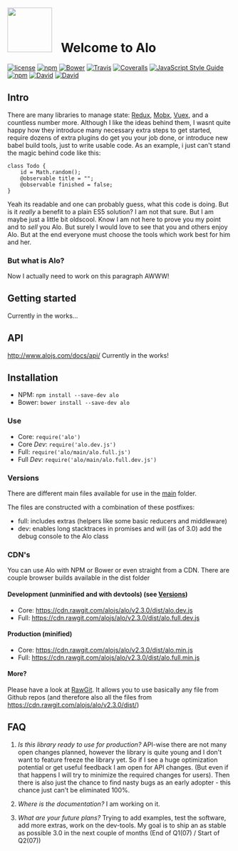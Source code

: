 <h1>
  <img width="100px" src="https://cdn.rawgit.com/alojs/alo/e512ce4ef2fca64120d74942519b4a9cea8959de/logo/logo.png" /> 
  &nbsp; Welcome to Alo
</h1>

[![license](https://img.shields.io/github/license/alojs/alo.svg)](https://github.com/alojs/alo/blob/master/LICENSE)
[![npm](https://img.shields.io/npm/v/alo.svg)](https://www.npmjs.com/package/alo)
[![Bower](https://img.shields.io/bower/v/alo.svg)](https://bower.io/search/?q=alo)
[![Travis](https://img.shields.io/travis/alojs/alo.svg)](https://travis-ci.org/alojs/alo)
[![Coveralls](https://img.shields.io/coveralls/alojs/alo.svg)](https://coveralls.io/github/alojs/alo)
[![JavaScript Style Guide](https://img.shields.io/badge/code%20style-standard-brightgreen.svg)](http://standardjs.com/)
[![npm](https://img.shields.io/npm/dm/alo.svg)](https://www.npmjs.com/package/alo)
[![David](https://img.shields.io/david/alojs/alo.svg)](https://github.com/alojs/alo)
[![David](https://img.shields.io/david/dev/alojs/alo.svg)](https://github.com/alojs/alo)

## Intro
There are many libraries to manage state: [Redux](https://github.com/reactjs/redux), [Mobx](https://github.com/mobxjs/mobx), [Vuex](https://github.com/vuejs/vuex), and a countless number more. Although I like the ideas behind them, I wasnt quite happy how they introduce many necessary extra steps to get started, require dozens of extra plugins do get you your job done, or introduce new babel build tools, just to write usable code. As an example, i just can't stand the magic behind code like this:

```
class Todo {
    id = Math.random();
    @observable title = "";
    @observable finished = false;
}
```

Yeah its readable and one can probably guess, what this code is doing. But is it *really* a benefit to a plain ES5 solution? I am not that sure. But I am maybe just a little bit oldscool. Know I am not here to prove you my point and to *sell* you Alo. But surely I would love to see that you and others enjoy Alo. But at the end everyone must choose the tools which work best for him and her.

### But what is Alo?
Now I actually need to work on this paragraph AWWW!

## Getting started
Currently in the works...

## API
http://www.alojs.com/docs/api/ Currently in the works!

## Installation

* NPM: `npm install --save-dev alo`    
* Bower: `bower install --save-dev alo`

### Use

* Core: `require('alo')`
* Core *Dev*: `require('alo.dev.js')`
* Full: `require('alo/main/alo.full.js')`
* Full *Dev*: `require('alo/main/alo.full.dev.js')` 

### Versions
There are different main files available for use in the [main](https://github.com/alojs/alo/tree/master/main) folder.

The files are constructed with a combination of these postfixes:

* full: includes extras (helpers like some basic reducers and middleware)
* dev: enables long stacktraces in promises and will (as of 3.0) add the debug console to the Alo class

### CDN's
You can use Alo with NPM or Bower or even straight from a CDN. There are couple browser builds available in the dist folder

#### Development (unminified and with devtools) (see <a href="#versions">Versions</a>)

* Core: https://cdn.rawgit.com/alojs/alo/v2.3.0/dist/alo.dev.js
* Full: https://cdn.rawgit.com/alojs/alo/v2.3.0/dist/alo.full.dev.js

#### Production (minified)

* Core: https://cdn.rawgit.com/alojs/alo/v2.3.0/dist/alo.min.js
* Full: https://cdn.rawgit.com/alojs/alo/v2.3.0/dist/alo.full.min.js

#### More?
Please have a look at [RawGit](https://rawgit.com). It allows you to use basically any file from Github repos (and therefore also all the files from https://cdn.rawgit.com/alojs/alo/v2.3.0/dist/)

## FAQ
1. *Is this library ready to use for production?*
API-wise there are not many open changes planned, however the library is quite young and I don't want to feature freeze the library yet. So if I see a huge optimization potential or get useful feedback I am open for API changes. (But even if that happens I will try to minimize the required changes for users). Then there is also just the chance to find nasty bugs as an early adopter - this chance just can't be eliminated 100%.

2. *Where is the documentation?*
I am working on it.

3. *What are your future plans?*
Trying to add examples, test the software, add more extras, work on the dev-tools. My goal is to ship an as stable as possible 3.0 in the next couple of months (End of Q1(07) / Start of Q2(07))



